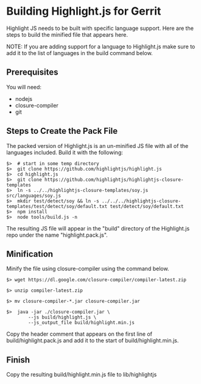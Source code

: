 # Building Highlight.js for Gerrit

Highlight JS needs to be built with specific language support. Here are the
steps to build the minified file that appears here.

NOTE: If you are adding support for a language to Highlight.js make sure to add
it to the list of languages in the build command below.

## Prerequisites

You will need:

* nodejs
* closure-compiler
* git

## Steps to Create the Pack File

The packed version of Highlight.js is an un-minified JS file with all of the
languages included. Build it with the following:

    $>  # start in some temp directory
    $>  git clone https://github.com/highlightjs/highlight.js
    $>  cd highlight.js
    $>  git clone https://github.com/highlightjs/highlightjs-closure-templates
    $>  ln -s ../../highlightjs-closure-templates/soy.js src/languages/soy.js
    $>  mkdir test/detect/soy && ln -s ../../../highlightjs-closure-templates/test/detect/soy/default.txt test/detect/soy/default.txt
    $>  npm install
    $>  node tools/build.js -n

The resulting JS file will appear in the "build" directory of the Highlight.js
repo under the name "highlight.pack.js".

## Minification

Minify the file using closure-compiler using the command below.

    $> wget https://dl.google.com/closure-compiler/compiler-latest.zip

    $> unzip compiler-latest.zip

    $> mv closure-compiler-*.jar closure-compiler.jar

    $>  java -jar ./closure-compiler.jar \
            --js build/highlight.js \
            --js_output_file build/highlight.min.js

Copy the header comment that appears on the first line of
build/highlight.pack.js and add it to the start of build/highlight.min.js.

## Finish

Copy the resulting build/highlight.min.js file to lib/highlightjs
